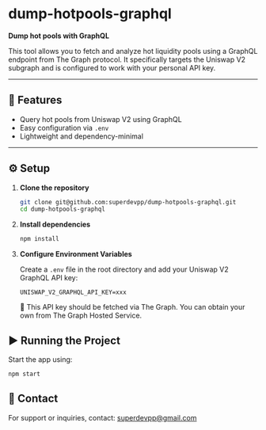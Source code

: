 # dump-hotpools-graphql

**Dump hot pools with GraphQL**

This tool allows you to fetch and analyze hot liquidity pools using a GraphQL endpoint from The Graph protocol. It specifically targets the Uniswap V2 subgraph and is configured to work with your personal API key.

---

## 🚀 Features

- Query hot pools from Uniswap V2 using GraphQL
- Easy configuration via `.env`
- Lightweight and dependency-minimal

---

## ⚙️ Setup

1. **Clone the repository**

    ```bash
    git clone git@github.com:superdevpp/dump-hotpools-graphql.git
    cd dump-hotpools-graphql
    ```

2. **Install dependencies**

    ```bash
    npm install
    ```

3. **Configure Environment Variables**

    Create a `.env` file in the root directory and add your Uniswap V2 GraphQL API key:

    ```env
    UNISWAP_V2_GRAPHQL_API_KEY=xxx
    ```

    🔐 This API key should be fetched via The Graph. You can obtain your own from The Graph Hosted Service.


## ▶️ Running the Project
Start the app using:

```bash
npm start
```

## 📧 Contact
For support or inquiries, contact: superdevpp@gmail.com


